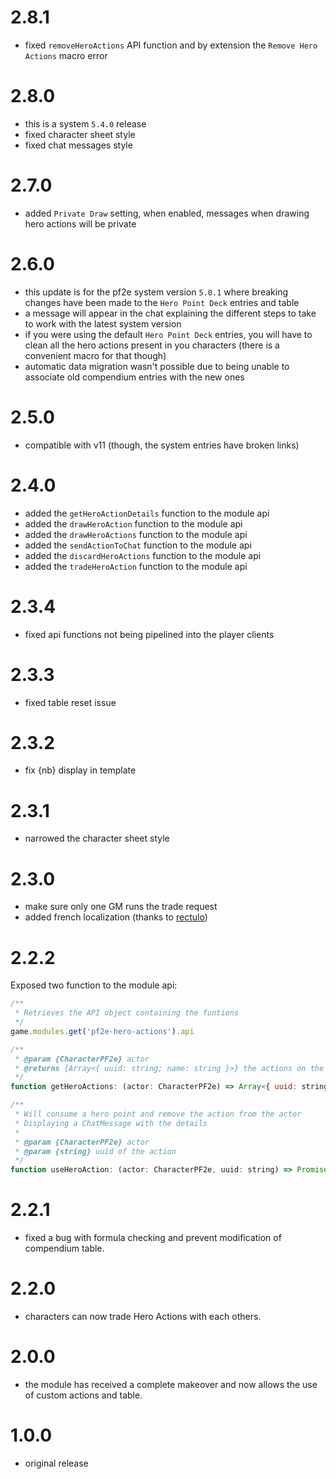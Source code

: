 # 2.8.1

-   fixed `removeHeroActions` API function and by extension the `Remove Hero Actions` macro error

# 2.8.0

-   this is a system `5.4.0` release
-   fixed character sheet style
-   fixed chat messages style

# 2.7.0

-   added `Private Draw` setting, when enabled, messages when drawing hero actions will be private

# 2.6.0

-   this update is for the pf2e system version `5.0.1` where breaking changes have been made to the `Hero Point Deck` entries and table
-   a message will appear in the chat explaining the different steps to take to work with the latest system version
-   if you were using the default `Hero Point Deck` entries, you will have to clean all the hero actions present in you characters (there is a convenient macro for that though)
-   automatic data migration wasn't possible due to being unable to associate old compendium entries with the new ones

# 2.5.0

-   compatible with v11 (though, the system entries have broken links)

# 2.4.0

-   added the `getHeroActionDetails` function to the module api
-   added the `drawHeroAction` function to the module api
-   added the `drawHeroActions` function to the module api
-   added the `sendActionToChat` function to the module api
-   added the `discardHeroActions` function to the module api
-   added the `tradeHeroAction` function to the module api

# 2.3.4

-   fixed api functions not being pipelined into the player clients

# 2.3.3

-   fixed table reset issue

# 2.3.2

-   fix {nb} display in template

# 2.3.1

-   narrowed the character sheet style

# 2.3.0

-   make sure only one GM runs the trade request
-   added french localization (thanks to [rectulo](https://github.com/rectulo))

# 2.2.2

Exposed two function to the module api:

```js
/**
 * Retrieves the API object containing the funtions
 */
game.modules.get('pf2e-hero-actions').api
```

```js
/**
 * @param {CharacterPF2e} actor
 * @returns {Array<{ uuid: string; name: string }>} the actions on the actor
 */
function getHeroActions: (actor: CharacterPF2e) => Array<{ uuid: string; name: string }>
```

```js
/**
 * Will consume a hero point and remove the action from the actor
 * Displaying a ChatMessage with the details
 *
 * @param {CharacterPF2e} actor
 * @param {string} uuid of the action
 */
function useHeroAction: (actor: CharacterPF2e, uuid: string) => Promise<void>
```

# 2.2.1

-   fixed a bug with formula checking and prevent modification of compendium table.

# 2.2.0

-   characters can now trade Hero Actions with each others.

# 2.0.0

-   the module has received a complete makeover and now allows the use of custom actions and table.

# 1.0.0

-   original release
